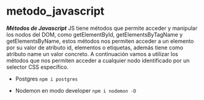 # metodo_javascript




***Métodos de Javascript***
 JS tiene métodos que permite acceder y manipular los nodos del DOM, como getElementById, getElementsByTagName y getElementsByName, estos métodos nos permiten acceder a un elemento por su valor de atributo id, elementos o etiquetas, además tiene como atributo name un valor concreto. 
 A continuación vamos a utilizar los métodos que nos permiten acceder a cualquier nodo identificado por un selector CSS específico.

  - Postgres
   ```npm i postgres```
   
  - Nodemon en modo developer
  ```npm i nodemon -D ```
  

  

